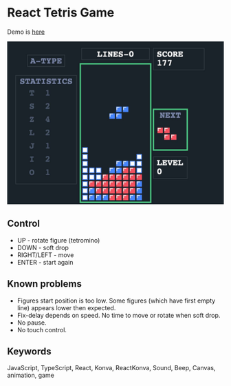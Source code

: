 # React Tetris Game

Demo is [here](https://tetris.terekhov.store)

![Screenshot React Tetris Game JavaScript/TypeScript](./react-tetris-game.jpg)

## Control

* UP - rotate figure (tetromino)
* DOWN - soft drop
* RIGHT/LEFT - move
* ENTER - start again

## Known problems

- Figures start position is too low. Some figures (which have first empty line) appears lower then expected.
- Fix-delay depends on speed. No time to move or rotate when soft drop.
- No pause.
- No touch control.

## Keywords

JavaScript, TypeScript, React, Konva, ReactKonva, Sound, Beep, Canvas, animation, game
